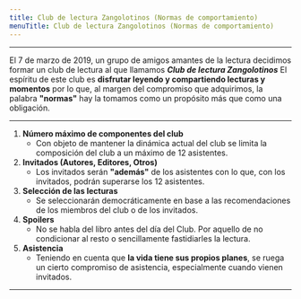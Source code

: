 ```yaml
---
title: Club de lectura Zangolotinos (Normas de comportamiento)
menuTitle: Club de lectura Zangolotinos (Normas de comportamiento)
---
```

***
El 7 de marzo de 2019, un grupo de amigos amantes de la lectura decidimos formar un club de lectura al que llamamos ***Club de lectura Zangolotinos*** El espíritu de este club es **disfrutar leyendo y compartiendo lecturas y momentos** por lo que, al margen del compromiso que adquirimos, la palabra **"normas"** hay la tomamos como un propósito más que como una obligación. 
***
1. **Número máximo de componentes del club**
    - Con objeto de mantener la dinámica actual del club se limita la composición del club a un máximo de 12 asistentes.
2. **Invitados (Autores, Editores, Otros)**
    - Los invitados serán **"además"** de los asistentes con lo que, con los invitados, podrán superarse los 12 asistentes.
3. **Selección de las lecturas**
    - Se seleccionarán democráticamente en base a las recomendaciones de los miembros del club o de los invitados.
4. **Spoilers**
    - No se habla del libro antes del día del Club. Por aquello de no condicionar al resto o sencillamente fastidiarles la lectura. 
5. **Asistencia**
    - Teniendo en cuenta que **la vida tiene sus propios planes**, se ruega un cierto compromiso de asistencia, especialmente cuando vienen invitados.
***
